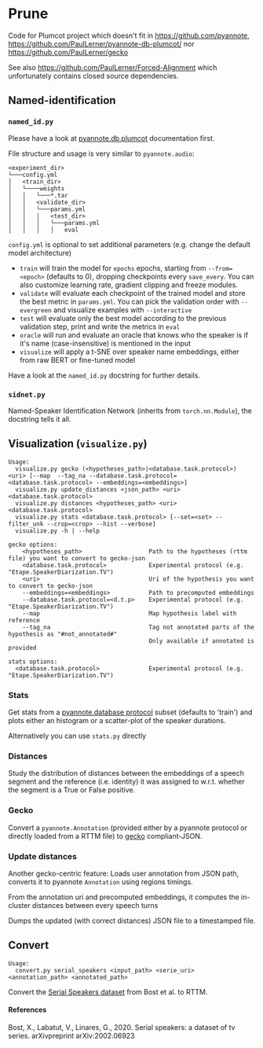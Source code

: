 # Prune
Code for Plumcot project which doesn't fit in https://github.com/pyannote, https://github.com/PaulLerner/pyannote-db-plumcot/ nor https://github.com/PaulLerner/gecko

See also https://github.com/PaulLerner/Forced-Alignment which unfortunately contains closed source dependencies.

## Named-identification
### `named_id.py`

Please have a look at [pyannote.db.plumcot](https://github.com/PaulLerner/pyannote-db-plumcot/) documentation first.

File structure and usage is very similar to `pyannote.audio`:

```
<experiment_dir>
└───config.yml
│   <train_dir>
│   └────weights
│   │   └───*.tar
│   │   <validate_dir>
│   │   └───params.yml
│   │   │   <test_dir>
│   │   │   └───params.yml
│   │   │   │   eval
```

`config.yml` is optional to set additional parameters (e.g. change the default model architecture)

- `train` will train the model for `epochs` epochs, starting from `--from=<epoch>` (defaults to 0), dropping checkpoints every `save_every`.
  You can also customize learning rate, gradient clipping and freeze modules.
- `validate` will evaluate each checkpoint of the trained model and store the best metric in `params.yml`. 
  You can pick the validation order with `--evergreen` and visualize examples with `--interactive`
- `test` will evaluate only the best model according to the previous validation step, print and write the metrics in `eval`
- `oracle` will run and evaluate an oracle that knows who the speaker is if it's name (case-insensitive) is mentioned in the input
- `visualize` will apply a t-SNE over speaker name embeddings, either from raw BERT or fine-tuned model
 
Have a look at the `named_id.py` docstring for further details.

### `sidnet.py`

Named-Speaker Identification Network (inherits from `torch.nn.Module`), the docstring tells it all.

## Visualization (`visualize.py`)

```
Usage:
  visualize.py gecko (<hypotheses_path>|<database.task.protocol>) <uri> [--map  --tag_na --database.task.protocol=<database.task.protocol> --embeddings=<embeddings>]
  visualize.py update_distances <json_path> <uri> <database.task.protocol>
  visualize.py distances <hypotheses_path> <uri> <database.task.protocol>
  visualize.py stats <database.task.protocol> [--set=<set> --filter_unk --crop=<crop> --hist --verbose]
  visualize.py -h | --help

gecko options:
    <hypotheses_path>                   Path to the hypotheses (rttm file) you want to convert to gecko-json
    <database.task.protocol>            Experimental protocol (e.g. "Etape.SpeakerDiarization.TV")
    <uri>                               Uri of the hypothesis you want to convert to gecko-json
    --embeddings=<embeddings>           Path to precomputed embeddings
    --database.task.protocol=<d.t.p>    Experimental protocol (e.g. "Etape.SpeakerDiarization.TV")
    --map                               Map hypothesis label with reference
    --tag_na                            Tag not annotated parts of the hypothesis as "#not_annotated#"
                                        Only available if annotated is provided

stats options:
  <database.task.protocol>              Experimental protocol (e.g. "Etape.SpeakerDiarization.TV")
```

### Stats
Get stats from a [pyannote.database protocol](https://github.com/pyannote/pyannote-database#custom-protocols) subset (defaults to 'train') and plots either an histogram or a scatter-plot of the speaker durations.

Alternatively you can use `stats.py` directly

### Distances
Study the distribution of distances between the embeddings of a speech segment and the reference (i.e. identity) it was assigned to w.r.t. whether the segment is a True or False positive.

### Gecko

Convert a `pyannote.Annotation` (provided either by a pyannote protocol or directly loaded from a RTTM file) to [gecko](https://github.com/gong-io/gecko) compliant-JSON.

### Update distances
Another gecko-centric feature:
Loads user annotation from JSON path, converts it to pyannote `Annotation`
  using regions timings.

  From the annotation uri and precomputed embeddings, it computes the
  in-cluster distances between every speech turns

  Dumps the updated (with correct distances) JSON file to a timestamped file.

## Convert
```
Usage:
  convert.py serial_speakers <input_path> <serie_uri> <annotation_path> <annotated_path>
```
Convert the [Serial Speakers dataset](https://figshare.com/articles/TV_Series_Corpus/3471839) from Bost et al. to RTTM.

#### References

Bost, X., Labatut, V., Linares, G., 2020. Serial speakers: a dataset of tv series. arXivpreprint arXiv:2002.06923

